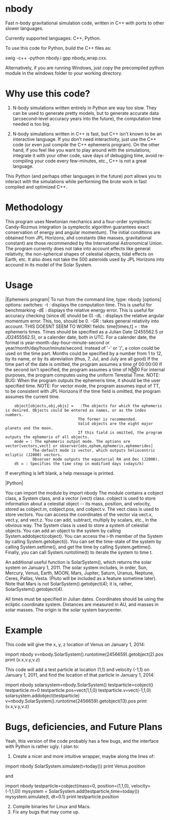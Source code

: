 nbody
=====

Fast n-body gravitational simulation code, written in  C++ with ports to other slower languages.

Currently supported languages: C++, Python.

To use this code for Python, build the C++ files as:

swig -c++ -python nbody.i
gpp nbody_wrap.cxx.

Alternatively, if you are running Windows, just copy the precompiled python module in the windows folder 
to your working directory.

Why use this code?
=================

1) N-body simulations written entirely in Python are way too slow. They can be used to generate pretty models,
but to generate accurate data (arcsecond-level accuracy years into the future), the computation time needed is too big.

2) N-body simulations written in C++ is fast, but C++ isn't known to be an interactive language. 
If you don't need interactivity, just use the C++ code (or even just compile the C++ ephemeris program). On the other hand,
if you feel like you want to play around with the simulations, integrate it with your other code, save days of debugging time,
avoid re-compiling your code every few-minutes, etc., C++ is not a great language.

This Python (and perhaps other languages in the future) port allows you to interact with the simulations while performing
the brute work in fast compiled and optimized C++. 

Methodology
===========

This program uses Newtonian mechanics and a four-order symplectic Candy-Rozmus integration
(a symplectic algorithm guarantees exact conservation of energy and angular momentum).
The initial conditions are obtained from JPL Horizons, ahd constants (like masses, gravitational constant) are those
recommended by the International Astronomical Union. The program currently does not take into account effects like general
relativity, the non-spherical shapes of celestial objects, tidal effects on Earth, etc. It also does not take the
500 asteroids used by JPL Horizons into accound in its model of the Solar System.


Usage
=====

|Ephemeris program|
To run from the command line, type: nbody [options]
options:
  switches:
		-t  :  displays the computation time. This is useful for benchmarking
		-dE :  displays the relative energy error. This is useful for accuracy checking (since dE should be 0)
		-dL :  displays the relative angular momentum error. This, too, should be 0.
		-GR :  takes general relativity into account. THIS DOESNT SEEM TO WORK!
	fields:
		time[times,t] =    : the ephemeris times. Times should be specified as a Julian Date (2455562.5 or JD2455562.5), 
						or a calender date, both in UTC.
						For a calender date, the format is year-month-day-hour-minute-second or year/month/day/hour/minute/second.
						Instead of '-' or '/', a colon could be used on the time part.
						Months could be specified by a number from 1 to 12, by its name, or by its abreviation (thus, 7, Jul, and July are all good)
						If the time part of the date is omitted, the program assumes a time of 00:00:00
						If the second isn't specified, the program assumes a time of h:m:0
						For internal purposes, the program computes using the uniform Terestial Time.
								NOTE: BUG: When the program outputs the ephemeris time, it should be the user specified time.
								NOTE: For vector mode, the program assumes input of TT, to be consistent with JPL Horizons
						If the time field is omitted, the program assumes the current time.				
		
		object[objects,obj,objs] =   :The objects for which the ephemeris is desired. Objects could be entered as names, or as the index numbers.
									The former is recommended.
									Valid objects are the eight major planets and the moon.
									If this field is omitted, the program outputs the ephemeris of all objects.
		mode = : The ephemeris output mode. The options are vector[vectors,vect] or observer[obs,ephem,ephemeris,ephemerides]
				The default mode is vector, which outputs heliocentric ecliptic (J2000) vectors.
				Observer mode outputs the equatorial RA and Dec (J2000).
		dt = : Specifies the time step in modified days (=days/k)

If everything is left blank, a help message is printed.


|Python|

You can import the module by
  import nbody
The module contains a cobject class, a System class, and a vector (vect) class.
cobject is used to store information about a celestial object -- its mass, position, and velocity, stored as
cobject.m, cobject.pos, and cobject.v.
The vect class is used to store vectors. You can access the coordinates of the vector via vect.x, vect.y,
and vect.z. You can add, subtract, multiply by scalars, etc., in the obvious way.
The System class is used to store a system of celestial objects. You can add an object to the system by calling
System.addobject(cobject). You can access the i-th member of the System by calling System.getobject(i). 
You can set the time-state of the system by calling System.settime(), and get the time by calling System.gettime().
Finally, you can call System.runtotime(t) to iterate the system to time t.

An additional useful function is SolarSystem(), which returns the solar system on January 1, 2011. The solar system
includes, in order,
Sun, Mercury, Venus, Earth, MOON, Mars, Jupiter, Saturn, Uranus, Neptune, Ceres, Pallas, Vesta.
(Pluto will be included as a feature sometime later).
Note that Mars is not SolarSystem().getobject(4); it is, rather, SolarSystem().getobject(4).

All times must be specified in Julian dates. Coordinates should be using the ecliptic coordinate system. Distances
are measured in AU, and masses in solar masses. The origin is the solar system barycenter.

Example
=======

This code will give the x, y, z location of Venus on January 1, 2014:

import nbody
v=nbody.SolarSystem().runtotime(2456659).getobject(2).pos
print (v.x,v.y,v.z)

This code will add a test particle at location (1,1) and velocity (-1,1) on January 1, 2011, and find the location
of that particle in January 1, 2014:

import nbody
solarsystem=nbody.SolarSystem()
testparticle=cobject()
testparticle.m=0
testparticle.pos=vect(1,1,0)
testparticle.v=vect(-1,1,0)
solarsystem.addobject(testparticle)
v=nbody.SolarSystem().runtotime(2456659).getobject(13).pos
print (v.x,v.y,v.z)

Bugs, deficiencies, and Future Plans
===================================

Yeah, this version of the code probably has a few bugs, and the interface with Python is rather ugly.
I plan to:
1. Create a nicer and more intuitive wrapper, maybe along the lines of:

import nbody
SolarSystem.simulate(t=today())
print Venus.position

and

import nbody
testparticle=cobject(mass=0, position=(1,1,0), velocity=(-1,1,0))
mysystem = SolarSystem.add(testparticle,time=today())
mysystem.simulate(t, dt=0.1)
print testparticle.position

2. Compile binaries for Linux and Macs.
3. Fix any bugs that may come up.



